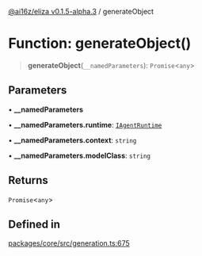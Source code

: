 [@ai16z/eliza v0.1.5-alpha.3](../index.md) / generateObject

# Function: generateObject()

> **generateObject**(`__namedParameters`): `Promise`\<`any`\>

## Parameters

• **\_\_namedParameters**

• **\_\_namedParameters.runtime**: [`IAgentRuntime`](../interfaces/IAgentRuntime.md)

• **\_\_namedParameters.context**: `string`

• **\_\_namedParameters.modelClass**: `string`

## Returns

`Promise`\<`any`\>

## Defined in

[packages/core/src/generation.ts:675](https://github.com/ahmadmardeni1/eliza/blob/main/packages/core/src/generation.ts#L675)

